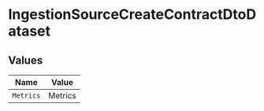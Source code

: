 # IngestionSourceCreateContractDtoDataset


## Values

| Name      | Value     |
| --------- | --------- |
| `Metrics` | Metrics   |